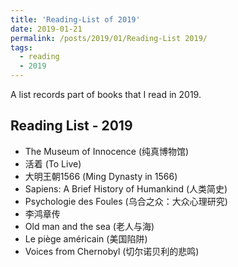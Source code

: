 ```yaml
---
title: 'Reading-List of 2019'
date: 2019-01-21
permalink: /posts/2019/01/Reading-List 2019/
tags:
  - reading
  - 2019
---
```


A list records part of books that I read in 2019.

## Reading List - 2019

- The Museum of Innocence (纯真博物馆)
- 活着 (To Live)
- 大明王朝1566 (Ming Dynasty in 1566)
- Sapiens: A Brief History of Humankind (人类简史)
- Psychologie des Foules (乌合之众：大众心理研究)
- 李鸿章传
- Old man and the sea (老人与海)
- Le piège américain (美国陷阱)
- Voices from Chernobyl (切尔诺贝利的悲鸣)